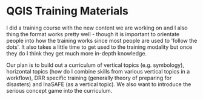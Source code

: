 # QGIS Training Materials

I did a training course with the new content we are working on and I also thing the 
format works pretty well - though it is important to orientate people into how the 
training works since most people are used to 'follow the dots'. It also takes a 
little time to get used to the training modality but once they do I think they get 
much more in-depth knowledge.

Our plan is to build out a curriculum of vertical topics 
(e.g. symbology), horizontal topics (how do I combine skills from various vertical 
topics in a workflow), DRR specific training (generally theory of preparing for 
disasters) and InaSAFE (as a vertical topic). We also want to introduce the 
serious concept game into the curriculum.
